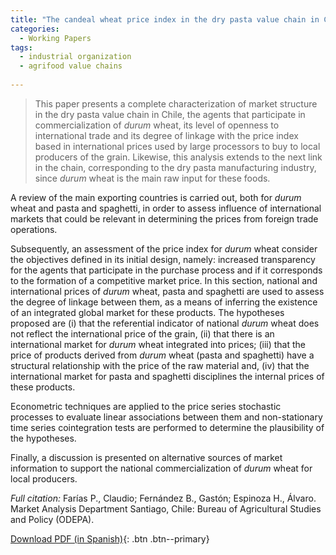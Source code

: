 ```yaml
---
title: "The candeal wheat price index in the dry pasta value chain in Chile"
categories:
  - Working Papers
tags:
  - industrial organization
  - agrifood value chains
  
---
```

> This paper presents a complete characterization of market structure in the dry pasta value chain in Chile, the agents that participate in commercialization of *durum* wheat, its level of openness to international trade and its degree of linkage with the price index based in international prices used by large processors to buy to local producers of the grain. Likewise, this analysis extends to the next link in the chain, corresponding to the dry pasta manufacturing industry, since *durum* wheat is the main raw input for these foods.

A review of the main exporting countries is carried out, both for *durum* wheat and pasta and spaghetti, in order to assess influence of international markets that could be relevant in determining the prices from foreign trade operations.

Subsequently, an assessment of the price index for *durum* wheat consider the objectives defined in its initial design, namely: increased transparency for the agents that participate in the purchase process and if it corresponds to the formation of a competitive market price. In this section, national and international prices of *durum* wheat, pasta and spaghetti are used to assess the degree of linkage between them, as a means of inferring the existence of an integrated global market for these products. The hypotheses proposed are (i) that the referential indicator of national *durum* wheat does not reflect the international price of the grain, (ii) that there is an international market for *durum* wheat integrated into prices; (iii) that the price of products derived from *durum* wheat (pasta and spaghetti) have a structural relationship with the price of the raw material and, (iv) that the international market for pasta and spaghetti disciplines the internal prices of these products. 

Econometric techniques are applied to the price series stochastic processes to evaluate linear associations between them and non-stationary time series cointegration tests are performed to determine the plausibility of the hypotheses.

Finally, a discussion is presented on alternative sources of market information to support the national commercialization of *durum* wheat for local producers.

*Full citation:* Farías P., Claudio; Fernández B., Gastón; Espinoza H., Álvaro. Market Analysis Department Santiago, Chile: Bureau of Agricultural Studies and Policy (ODEPA).

[Download PDF (in Spanish)](https://www.odepa.gob.cl/wp-content/uploads/2019/03/Indicador2018rev6.pdf){: .btn .btn--primary}



